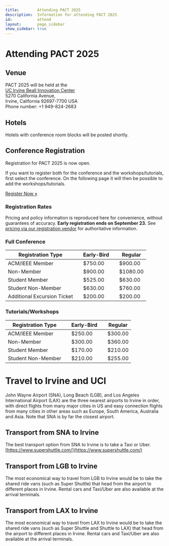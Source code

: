 ```yaml
---
title:        Attending PACT 2025
description:  Information for attending PACT 2025
id:           attend
layout:       page_sidebar
show_sidebar: true
---
```


# Attending PACT 2025

## Venue

PACT 2025 will be held at the <br>
<a href="https://innovation.uci.edu/">UC Irvine Beall Innovation Center</a>
<br>
5270 California Avenue, <br>
Irvine, California 92697-7700 USA <br>
Phone number: +1 949-824-2683 <br>

## Hotels
Hotels with conference room blocks will be posted shortly.

## Conference Registration

Registration for PACT 2025 is now open. <br>

If you want to register both for the conference and the workshops/tutorials, first select the conference. On the following page it will then be possible to add the workshops/tutorials. <br>

<a href="https://cvent.me/Ev0W1g" class="btn btn-primary btn-lg px-4 me-md-2">Register Now »</a>

### Registration Rates

Pricing and policy information is reproduced here for convenience, without guarantees of accuracy. 
**Early registration ends on September 23.**
See [pricing via our registration vendor](https://web.cvent.com/event/ba0e3914-265e-4cd6-a6f6-95228864cf42/websitePage:f5f1940b-980e-4398-96f6-3b681ef5e4a3) for authoritative information.


### Full Conference

| Registration Type           | | Early-Bird | | Regular  |
|-----------------------------|-|------------|-|----------|
| ACM/IEEE Member             | | $750.00    | | $900.00 |
| Non-Member     	            | | $900.00    | | $1080.00 |
| Student Member              | | $525.00    | | $630.00  |
| Student Non-Member          | | $630.00    | | $760.00  |
| Additional Excursion Ticket | | $200.00    | | $200.00  |



### Tutorials/Workshops

| Registration Type   | | Early-Bird | | Regular |
| --------------------|-|------------|-|---------|
| ACM/IEEE Member     | | $250.00    | | $300.00 |
| Non-Member          | | $300.00    | | $360.00 |
| Student Member      | | $170.00    | | $210.00 |
| Student Non-Member  | | $210.00    | | $255.00 |



# Travel to Irvine and UCI

John Wayne Airport (SNA), Long Beach (LGB), and Los Angeles International Airport (LAX) are the three nearest airports to Irvine in order, with direct flights from many major cities in US and easy connection flights from many cities in other areas such as Europe, South America, Australia and Asia.  Note that SNA is by far the closest airport.

## Transport from SNA to Irvine
The best transport option from SNA to Irvine is to take a Taxi or Uber. <br>
[https://www.supershuttle.com/](https://www.supershuttle.com/)

## Transport from LGB to Irvine
The most economical way to travel from LGB to Irvine would be to take the shared ride vans (such as Super Shuttle) that head from the airport to different places in Irvine. Rental cars and Taxi/Uber are also available at the arrival terminals.

## Transport from LAX to Irvine
The most economical way to travel from LAX to Irvine would be to take the shared ride vans (such as Super Shuttle and Shuttle to LAX) that head from the airport to different places in Irvine. Rental cars and Taxi/Uber are also available at the arrival terminals.


